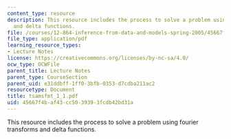 ```yaml
---
content_type: resource
description: This resource includes the process to solve a problem using fourier transforms
  and delta functions.
file: /courses/12-864-inference-from-data-and-models-spring-2005/45667f4baf43cc5039393fcdb42bd31a_tsamsfmt_1_1.pdf
file_type: application/pdf
learning_resource_types:
- Lecture Notes
license: https://creativecommons.org/licenses/by-nc-sa/4.0/
ocw_type: OCWFile
parent_title: Lecture Notes
parent_type: CourseSection
parent_uid: e31ddbff-1ff0-3bfb-0353-d7cdba211ac2
resourcetype: Document
title: tsamsfmt_1_1.pdf
uid: 45667f4b-af43-cc50-3939-3fcdb42bd31a
---
```

This resource includes the process to solve a problem using fourier transforms and delta functions.
